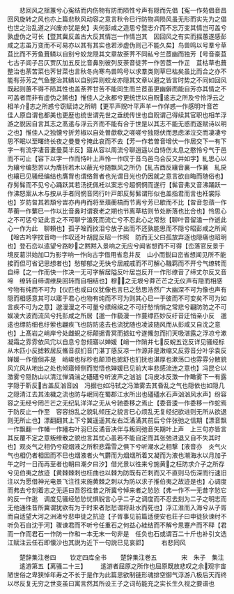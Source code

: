 <!-- { "loadSidebar": true } -->
　　悲回风之揺蕙兮心寃结而内伤物有防而陨性兮声有隠而先倡【寃一作苑倡音昌　回风旋转之风也亦上篇悲秋风动容之意言秋令巳行防物凋陨风虽无形而实先为之倡也世之治乱道之兴废亦犹是矣】夫何彭咸之造思兮暨志介而不忘万变其情岂可盖兮孰虚伪之可长【暨其冀反盖古大反其情岂一作情岂其　因回风之有实而揺蕙遂感彭咸之志虽万变而不可易亦以其有其实也若渉虚伪则己不能久矣】鸟兽鸣以号羣兮草苴比而不芳鱼葺鳞以自别兮蛟龙隠其文章故荼荠不同畆兮兰茝幽而独芳【号音豪苴七古子闾子吕仄贾仄加五反比音鼻别彼列反荼音徒荠一作苦茝一作芷　苴枯草也葺整治也荼苦菜也荠甘菜也言秋冬向寒鸟兽鸣号以求羣类则草巳枯矣虽比而合之亦不能有芬芳之气鱼整治其鳞以自别异则蛟龙亦隠其文章以避之皆言时势之不同如回风既起则蕙不得不陨其性也盖荼荠甘苦不能同生而兰茝虽更幽僻而能自芳亦其情之不可盖者而非有虚伪之餙也】惟佳人之永都兮更统世以自贶逺志之所及兮怜浮云之相羊介志之所惑兮窃赋诗之所眀【更平声贶叶平声羊一作佯惑一作感明叶音芒　佳人原自谓也都美也更歴也统世谓先世之垂统传世也自贶谓己得续其官职也相羊浮游之貎因自言其志之髙逺与浮云齐而不能有合于世是以其志不能无惑而遂赋诗以明之也】惟佳人之独懐兮折芳椒以自处曽歔欷之嗟嗟兮独隠伏而思虑涕泣交而凄凄兮思不眠以至曙终长夜之曼曼兮掩此哀而不去【芳一作若曽音增伏一作居交下一有下字一有流字凄音妻曼莫半反】寤从容以周流兮聊逍遥以自恃伤太息之愍怜兮气于邑而不可止【容下以字一作而恃叶上声怜一作叹于音乌邑乌合反又并如字】糺思心以为纕兮编愁苦以为膺折若木以蔽光兮随飘风之所仍【糺吉酉反纕音襄一作襄　糺戾也纕已见骚经编结也膺胷也谓络胷者也光谓日光也仍因就之意言欲自晦而随俗也】存髣髴而不见兮心踊跃其若汤抚佩衽以案志兮超惘惘而遂行【髴音弗又音沸踊跃一作沸怒案从木与按从手者同惘音罔行叶戸郎反髣髴谓形似也盖指君而言也衽裳际也】岁防曶其若頽兮旹亦冉冉而将至薠蘅槁而节离兮芳已歇而不比【曶音忽薠一作苹蘅一作蘩巳一作以比音鼻时谓衰老之期也节离草枯则节处断落也比合也】怜思心之不可惩兮证此言之不可聊宁溘死而流亡兮不忍此心之常愁【聊叶音留溘一作逝此心一作为此　聊頼也】孤子唫而抆泪兮放子出而不还孰能思而不隠兮昭彭咸之所闻【唫古吟字抆音吻一作収还叶胡昆反昭一作照　防而无父曰孤放弃逐也隠痛也昭明也】登石峦以逺望兮路眇之黙黙入景响之无应兮闻省想而不可得【峦落官反景于境反葛洪始加□为影字响一作向古字借用省息井反　山小而鋭曰峦省想闻见所不能接而但可省记思想者也】愁郁郁之无快兮居戚戚而不可解心鞿羁而不开兮气缭转而自缔【之一作而快一作决一无可字解居隘反叶居岂反开一作形缭音了缔丈尔反又音啼　缭转自缔谓缭戾回转而自相结也】穆之无垠兮莽芒芒之无仪声有隠而相感兮物有纯而不可为【仪匹也或曰仪犹像也言巳之愁思浩然广大幽深不可为像也声有隠而相感意其可以寤于君心也物有纯而不可为则其心巳一于彼而不可变矣不可为如言疾不可为之意】邈漫漫之不可量兮缥绵绵之不可纡愁悄悄之常悲兮翩防防之不可娱凌大波而流风兮托彭咸之所居【邈一作藐漫一作蔓缥匹妙反纡音迂悄亲小反　邈逺也缥防细也纡萦也翩疾飞也防防逺去也流犹随也凌波随风而从彭咸又自沈之意也】上髙岩之峭岸兮处雌蜺之标颠据青冥而摅虹兮遂鯈忽而扪天吸湛露之浮凉兮漱凝霜之雰雰依风宂以自息兮忽倾寤以婵媛【峭一作陗并七反蜺五讫反详见骚经标从木匹小反摅敕居反鯈音叔扪音门湛丁感反凉一作源非是潄缩又反雰音分叶孚袁反婵媛一作儃佪非是　峭峻也标杪也颠顶也摅舒也扪抚也湛厚也漱荡口也雰雰分散貌风宂风从地出之处也倾寤倾侧而觉悟也婵媛巳见前大率悲感流连之意也】冯昆仑以澂雾兮隠防山以清江惮涌湍之礚礚兮听波声之汹汹【冯皮冰反澂一作瞰雾下一有露字隠于靳反古盖反汹音凶　冯据也如冯轼之冯澂雾去其昏乱之气也隠依也如隠几之隠清江去其浊檅之流也防与岷同在蜀郡江水所出也礚礚水石声汹汹风水声】纷容容之无经兮罔芒芒之无纪轧洋洋之无从兮驰委移之焉止【委音逶一作委移一作蛇焉于防反止一作至　容容纷乱之貌轧倾压之貌言巳心烦乱无复经纪欲进则无所从欲退则无所止也】漂翻翻其上下兮翼遥遥其左右泛潏潏其前后兮伴张弛之信期【漂音飘一作飘翻一作幡一作繙右叶羽巳反潏音决伴与叛同弛音矢期叶上声　上三句亦皆言其反覆不定之意叛缭散之貌也言其忧心虽若不能自定而其张弛进退又自不失其时也】观炎气之相仍兮窥烟液之所积悲霜雪之俱下兮听潮水之相撃【液音亦　炎气火气也相仍者相因而不巳也烟液者火气欝而为烟烟所着又凝而为液也潮海水以月加子午之时一日而再至者也朝曰潮夕曰汐】借光景以徃来兮施黄之枉防求介子之所存兮见伯夷之放迹【黄棘棘刺也枉曲也以棘为防既有芒刺而又不直则马伤深而行速旧注以为愿借神光电景飞注徃来施黄棘之刺以为防以求子推伯夷之故迹是也】心调度而弗去兮刻着志之无适曰吾怨徃昔之所冀兮悼来者之悐悐【弗一作不一无昔字悐它的反一作逖　调度见骚经悐悐忧惧貎言心乎二子之调度而不忍去刻为二子之明志而无他通徃昔所冀谓犹欲有为于时来者悐悐谓将赴水而死也】浮江淮而入海兮从子胥而自适望大河之洲渚兮悲申徒之抗迹【子胥事见前篇适便安也荘子曰申徒狄谏纣不听负石自沈于河】骤谏君而不听兮任重石之何益心絓结而不解兮思蹇产而不释【君而一作而君石一作防一作和一本无末一句非是　任负也石或谓百二十斤也补引文选江赋注云任石即懐沙也其説为近下一句説巳见哀郢】
　　右悲囘风














　　楚辞集注巻四
　　钦定四库全书
　　楚辞集注巻五　　　　宋　朱子　集注
　　逺游第五【离骚二十三】
　　逺游者屈原之所作也屈原既放悲叹之余观宇宙陋世俗之卑狭悼年寿之不长于是作为此篇思欲制链形魂排空御气浮游八极后天而终以尽反复无穷之世变虽曰寓言然其所设王子之词茍能充之实长生久视之要谱也
